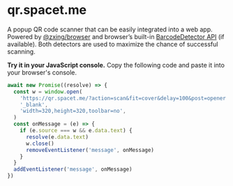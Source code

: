 # qr.spacet.me

A popup QR code scanner that can be easily integrated into a web app. Powered by [@zxing/browser](https://www.npmjs.com/package/@zxing/browser) and browser’s built-in [BarcodeDetector API](https://developer.mozilla.org/en-US/docs/Web/API/BarcodeDetector) (if available). Both detectors are used to maximize the chance of successful scanning.

**Try it in your JavaScript console.** Copy the following code and paste it into your browser's console.

```js
await new Promise((resolve) => {
  const w = window.open(
    'https://qr.spacet.me/?action=scan&fit=cover&delay=100&post=opener',
    '_blank',
    'width=320,height=320,toolbar=no',
  )
  const onMessage = (e) => {
    if (e.source === w && e.data.text) {
      resolve(e.data.text)
      w.close()
      removeEventListener('message', onMessage)
    }
  }
  addEventListener('message', onMessage)
})
```
